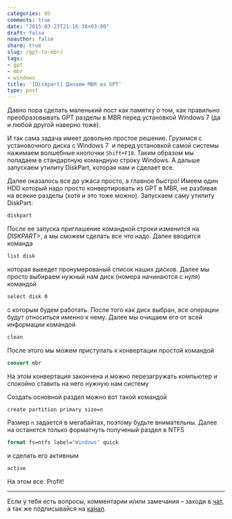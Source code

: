 ```yaml
---
categories: OS
comments: true
date: "2015-03-23T21:16:38+03:00"
draft: false
noauthor: false
share: true
slug: /gpt-to-mbr/
tags:
- gpt
- mbr
- windows
title: '[Diskpart] Делаем MBR из GPT'
type: post
---
```


Давно пора сделать маленький пост как памятку о том, как правильно преобразовывать GPT разделы в MBR перед установкой Windows 7 (да и любой другой наверно тоже).

И так сама задача имеет довольно простое решение. Грузимся с установочного диска с Windows 7  и перед установкой самой системы нажимаем волшебные кнопочки `Shift+F10`. Таким образом мы попадаем в стандартную командную строку Windows. А дальше запускаем утилиту DiskPart, которая нам и сделает все.

Далее оказалось все до ужаса просто, а главное быстро! Имеем один HDD который надо просто конвертировать из GPT в MBR, не разбивая на всякие разделы (хотя и это тоже можно). Запускаем саму утилиту DiskPart:

```cmd
diskpart
```

После ее запуска приглашение командной строки изменится на *DISKPART\>*, а мы сможем сделать все что надо. Далее вводится команда

```cmd
list disk
```

которая выведет пронумерованый список наших дисков. Далее мы просто выбираем нужный нам диск (номера начинаются с нуля) командой

```cmd
select disk 0
```

с которым будем работать. После того как диск выбран, все операции будут относиться именно к нему. Далее мы очищаем его от всей информации командой

```cmd
clean
```

После этого мы можем приступать к конвертации простой командой

```cmd
convert mbr
```

На этом конвертация закончена и можно перезагружать компьютер и спокойно ставить на него нужную нам систему

Создать основной раздел можно вот такой командой

```cmd
create partition primary size=n
```

Размер `n` задается в мегабайтах, поэтому будьте внимательны. Далее на останется только форматнуть полученый раздел в NTFS

```cmd
format fs=ntfs label="Windows" quick
```

и сделать его активным

```cmd
active
```

На этом все. Profit!

---
Если у тебя есть вопросы, комментарии и/или замечания – заходи в [чат](https://ttttt.me/jtprogru_chat), а так же подписывайся на [канал](https://ttttt.me/jtprogru_channel).
